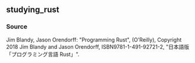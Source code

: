 ## studying_rust

### Source 
Jim Blandy, Jason Orendorff: "Programming Rust", (O'Reilly), Copyright 2018 Jim Blandy and Jason Orendorff, ISBN9781-1-491-92721-2, "日本語版「プログラミング言語 Rust」".